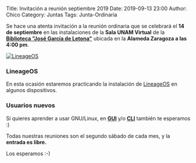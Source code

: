 Title: Invitación a reunión septiembre 2019
Date: 2019-09-13 23:00
Author: Chico
Category: Juntas
Tags: Junta-Ordinaria

Se hace una atenta invitación a la reunión ordinaria que se celebrará el __14 de septiembre__ en las instalaciones de la __Sala UNAM Virtual__ de la __[Biblioteca "José García de Letona"](https://www.openstreetmap.org/#map=19/25.54029/-103.44524)__ ubicada en la __Alameda Zaragoza a las 4:00 pm__.

<!-- break -->

[![LineageOS]({attach}2019-09-13-invitacion-reunion-septiembre/septiembre2019.png)]({attach}2019-09-13-invitacion-reunion-septiembre/septiembre2019.png)

### LineageOS

En esta ocasión estaremos practicando la instalación de [LineageOS](https://www.lineageos.org/) en algunos dispositivos.

### Usuarios nuevos

Si quieres aprender a usar GNU/Linux, en __[GUI](https://es.wikipedia.org/wiki/Interfaz_gr%C3%A1fica_de_usuario)__ y/o __[CLI](https://es.wikipedia.org/wiki/L%C3%ADnea_de_comandos)__ también te esperamos :) 

Todas nuestras reuniones son el segundo sábado de cada mes, y la __entrada es libre.__

Los esperamos :-)
